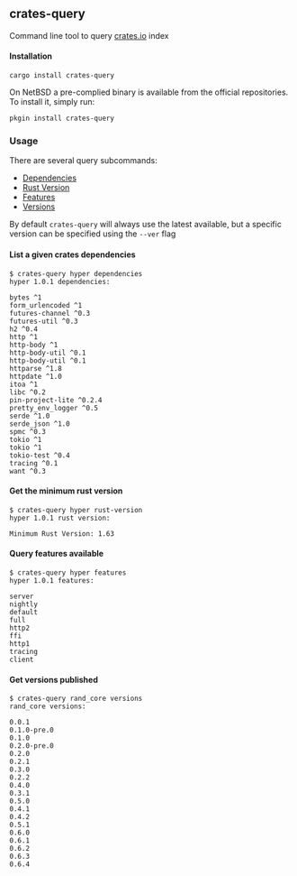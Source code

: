 ## crates-query

Command line tool to query [crates.io](https://crates.io) index

#### Installation
```
cargo install crates-query
```

On NetBSD a pre-complied binary is available from the official repositories. To install it, simply run:
```
pkgin install crates-query
```

### Usage

There are several query subcommands:
 * [Dependencies](#list-a-given-crates-dependencies)
 * [Rust Version](#get-the-minimum-rust-version)
 * [Features](#query-features-available)
 * [Versions](#get-versions-published)

By default `crates-query` will always use the latest available, but a specific version can be specified using the `--ver` flag

#### List a given crates dependencies
```
$ crates-query hyper dependencies
hyper 1.0.1 dependencies:

bytes ^1
form_urlencoded ^1
futures-channel ^0.3
futures-util ^0.3
h2 ^0.4
http ^1
http-body ^1
http-body-util ^0.1
http-body-util ^0.1
httparse ^1.8
httpdate ^1.0
itoa ^1
libc ^0.2
pin-project-lite ^0.2.4
pretty_env_logger ^0.5
serde ^1.0
serde_json ^1.0
spmc ^0.3
tokio ^1
tokio ^1
tokio-test ^0.4
tracing ^0.1
want ^0.3
```

#### Get the minimum rust version
```
$ crates-query hyper rust-version
hyper 1.0.1 rust version:

Minimum Rust Version: 1.63
```

#### Query features available
```
$ crates-query hyper features
hyper 1.0.1 features:

server
nightly
default
full
http2
ffi
http1
tracing
client
```

#### Get versions published
```
$ crates-query rand_core versions
rand_core versions:

0.0.1
0.1.0-pre.0
0.1.0
0.2.0-pre.0
0.2.0
0.2.1
0.3.0
0.2.2
0.4.0
0.3.1
0.5.0
0.4.1
0.4.2
0.5.1
0.6.0
0.6.1
0.6.2
0.6.3
0.6.4
```


